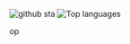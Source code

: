 
![github sta](https://github-readme-stats.vercel.app/api?username=alexemanuel&show_icons=true&hide_title=true&compact=true)
![Top languages](https://github-readme-stats.vercel.app/api/top-langs/?username=alexemanuel&layout=compact)

op
